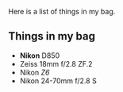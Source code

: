 Here is a list of things in my bag.

## Things in my bag

* **Nikon** D850
* Zeiss 18mm f/2.8 ZF.2
* Nikon _Z6_
* Nikon 24-70mm f/2.8 S
